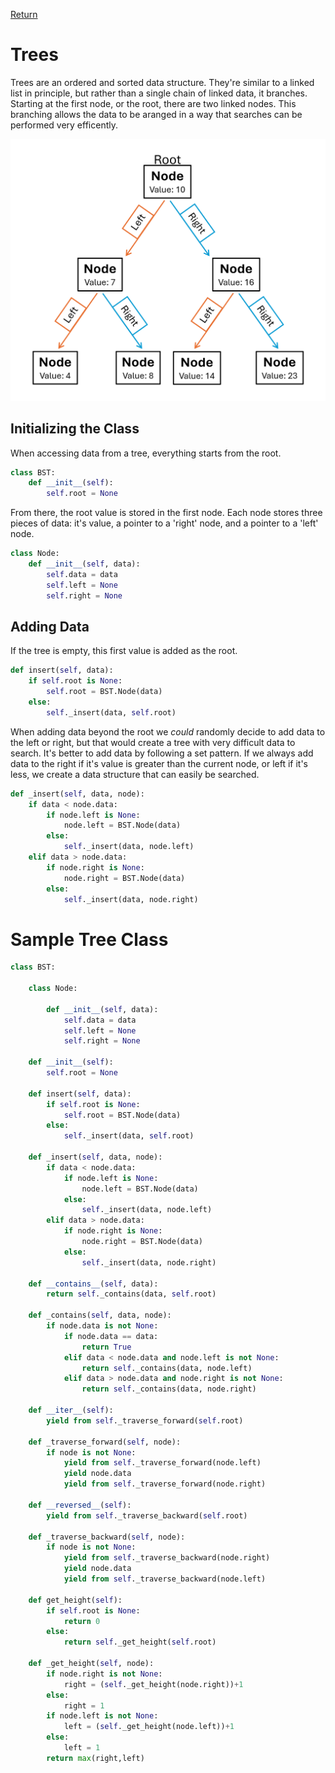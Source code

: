 [Return](0-welcome.md)

# Trees

Trees are an ordered and sorted data structure. They're similar to a linked list in principle, but rather than a single chain of linked data, it branches. Starting at the first node, or the root, there are two linked nodes. This branching allows the data to be aranged in a way that searches can be performed very efficently. 

![Tree Example Diagram](tree-example.png)

## Initializing the Class

When accessing data from a tree, everything starts from the root.

```python
class BST:
    def __init__(self):
        self.root = None
```

From there, the root value is stored in the first node. Each node stores three pieces of data: it's value, a pointer to a 'right' node, and a pointer to a 'left' node.

```python
class Node:
    def __init__(self, data):
        self.data = data
        self.left = None
        self.right = None
```

## Adding Data

If the tree is empty, this first value is added as the root. 

```python
def insert(self, data):
    if self.root is None:
        self.root = BST.Node(data)
    else:
        self._insert(data, self.root)
```

When adding data beyond the root we _could_ randomly decide to add data to the left or right, but that would create a tree with very difficult data to search. It's better to add data by following a set pattern. If we always add data to the right if it's value is greater than the current node, or left if it's less, we create a data structure that can easily be searched.

```python
def _insert(self, data, node):
    if data < node.data:
        if node.left is None:
            node.left = BST.Node(data)
        else:
            self._insert(data, node.left)
    elif data > node.data:
        if node.right is None:
            node.right = BST.Node(data)
        else:
            self._insert(data, node.right)
```

# Sample Tree Class

``` python
class BST:

    class Node:

        def __init__(self, data):
            self.data = data
            self.left = None
            self.right = None

    def __init__(self):
        self.root = None

    def insert(self, data):
        if self.root is None:
            self.root = BST.Node(data)
        else:
            self._insert(data, self.root)

    def _insert(self, data, node):
        if data < node.data:
            if node.left is None:
                node.left = BST.Node(data)
            else:
                self._insert(data, node.left)
        elif data > node.data:
            if node.right is None:
                node.right = BST.Node(data)
            else:
                self._insert(data, node.right)

    def __contains__(self, data):
        return self._contains(data, self.root)

    def _contains(self, data, node):
        if node.data is not None:
            if node.data == data:
                return True
            elif data < node.data and node.left is not None:
                return self._contains(data, node.left)
            elif data > node.data and node.right is not None:
                return self._contains(data, node.right)

    def __iter__(self):
        yield from self._traverse_forward(self.root)
        
    def _traverse_forward(self, node):
        if node is not None:
            yield from self._traverse_forward(node.left)
            yield node.data
            yield from self._traverse_forward(node.right)
        
    def __reversed__(self):    
        yield from self._traverse_backward(self.root)

    def _traverse_backward(self, node):
        if node is not None:
            yield from self._traverse_backward(node.right)
            yield node.data
            yield from self._traverse_backward(node.left)

    def get_height(self):
        if self.root is None:
            return 0
        else:
            return self._get_height(self.root)

    def _get_height(self, node):
        if node.right is not None:
            right = (self._get_height(node.right))+1
        else:
            right = 1
        if node.left is not None:
            left = (self._get_height(node.left))+1
        else:
            left = 1
        return max(right,left)
```